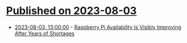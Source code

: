 # [Published on 2023-08-03](index.md)

* [2023-08-03, 13:00:00](https://hardware.slashdot.org/story/23/08/03/0156223/raspberry-pi-availability-is-visibly-improving-after-years-of-shortages?utm_source=rss1.0mainlinkanon&utm_medium=feed) - [Raspberry Pi Availability Is Visibly Improving After Years of Shortages](https://hardware.slashdot.org/story/23/08/03/0156223/raspberry-pi-availability-is-visibly-improving-after-years-of-shortages?utm_source=rss1.0mainlinkanon&utm_medium=feed)
